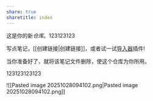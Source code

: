```yaml
---
share: true
sharetitle: index
---
```

这是你的新*仓库*。123123123

写点笔记，[[创建链接|创建链接]]，或者试一试[导入器](https://help.obsidian.md/Plugins/Importer)插件!

当你准备好了，就将该笔记文件删除，使这个仓库为你所用。

123123123123

![[Pasted image 20251028094102.png|Pasted image 20251028094102.png]]